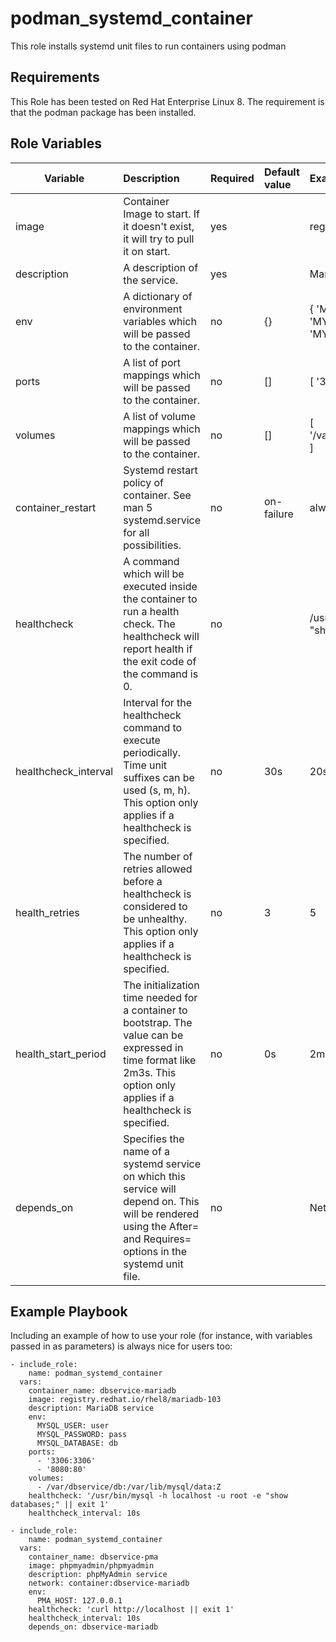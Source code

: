 # podman_systemd_container

This role installs systemd unit files to run containers using podman

## Requirements

This Role has been tested on Red Hat Enterprise Linux 8. The requirement is that the podman package has been installed.

## Role Variables

| **Variable**         | **Description**                                                                                                                                                           | **Required** | **Default value** | **Example value**                                                          |
| -------------------- | :------------------------------------------------------------------------------------------------------------------------------------------------------------------------ | :----------- | :---------------- | :------------------------------------------------------------------------- |
| image                | Container Image to start. If it doesn't exist, it will try to pull it on start.                                                                                           | yes          |                   | registry.redhat.io/rhel8/mariadb-103                                       |
| description          | A description of the service.                                                                                                                                             | yes          |                   | MariaDB service                                                            |
| env                  | A dictionary of environment variables which will be passed to the container.                                                                                              | no           | {}                | { 'MYSQL_USER': 'user', 'MYSQL_PASSWORD': 'pass', 'MYSQL_DATABASE': 'db' } |
| ports                | A list of port mappings which will be passed to the container.                                                                                                            | no           | []                | [ '3306:3306' ]                                                            |
| volumes              | A list of volume mappings which will be passed to the container.                                                                                                          | no           | []                | [ '/var/dbservice/db:/var/lib/mysql/data:Z' ]                              |
| container_restart    | Systemd restart policy of container. See man 5 systemd.service for all possibilities.                                                                                     | no           | on-failure        | always                                                                     |
| healthcheck          | A command which will be executed inside the container to run a health check. The healthcheck will report health if the exit code of the command is 0.                     | no           |                   | /usr/bin/mysql -h localhost -u root -e "show databases;" \|\| exit 1       |
| healthcheck_interval | Interval for the healthcheck command to execute periodically. Time unit suffixes can be used (s, m, h). This option only applies if a healthcheck is specified.           | no           | 30s               | 20s                                                                        |
| health_retries       | The number of retries allowed before a healthcheck is considered to be unhealthy. This option only applies if a healthcheck is specified.                                 | no           | 3                 | 5                                                                          |
| health_start_period  | The initialization time needed for a container to bootstrap. The value can be expressed in time format like 2m3s. This option only applies if a healthcheck is specified. | no           | 0s                | 2m3s                                                                       |
| depends_on           | Specifies the name of a systemd service on which this service will depend on. This will be rendered using the After= and Requires= options in the systemd unit file.      | no           |                   | NetworkManager                                                             |

## Example Playbook

Including an example of how to use your role (for instance, with variables passed in as parameters) is always nice for users too:

    - include_role:
        name: podman_systemd_container
      vars:
        container_name: dbservice-mariadb
        image: registry.redhat.io/rhel8/mariadb-103
        description: MariaDB service
        env:
          MYSQL_USER: user
          MYSQL_PASSWORD: pass
          MYSQL_DATABASE: db
        ports:
          - '3306:3306'
          - '8080:80'
        volumes:
          - /var/dbservice/db:/var/lib/mysql/data:Z
        healthcheck: '/usr/bin/mysql -h localhost -u root -e "show databases;" || exit 1'
        healthcheck_interval: 10s

    - include_role:
        name: podman_systemd_container
      vars:
        container_name: dbservice-pma
        image: phpmyadmin/phpmyadmin
        description: phpMyAdmin service
        network: container:dbservice-mariadb
        env:
          PMA_HOST: 127.0.0.1
        healthcheck: 'curl http://localhost || exit 1'
        healthcheck_interval: 10s
        depends_on: dbservice-mariadb
